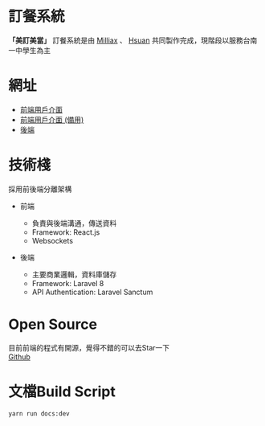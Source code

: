 # 訂餐系統

**「美訂美當」** 訂餐系統是由 [Milliax](https://sivir.pw/) 、 [Hsuan](https://hsuan.app)
共同製作完成，現階段以服務台南一中學生為主

# 網址

* [前端用戶介面](https://lunch.tnfsa.org/)
* [前端用戶介面 (備用)](https://lunch2.tnfsa.org/)
* [後端](https://lunchapi.hsuan.app/)

# 技術棧

採用前後端分離架構

* 前端
    * 負責與後端溝通，傳送資料
    * Framework: React.js
    * Websockets

* 後端
    * 主要商業邏輯，資料庫儲存
    * Framework: Laravel 8
    * API Authentication: Laravel Sanctum

# Open Source
目前前端的程式有開源，覺得不錯的可以去Star一下  
[Github](https://github.com/tnfsa/tnfsa.github.io)

# 文檔Build Script

```shell
yarn run docs:dev
```
